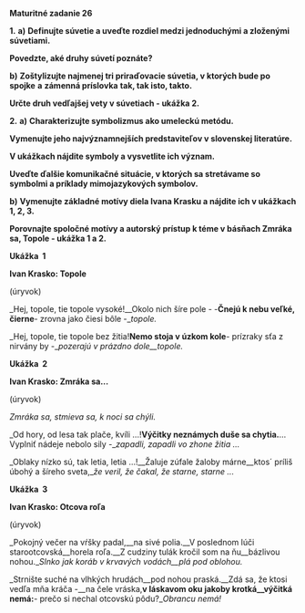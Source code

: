 
**Maturitné zadanie 26**

**1.** **a)** **Definujte súvetie a uveďte rozdiel medzi jednoduchými a zloženými súvetiami.**

**Povedzte, aké druhy súvetí poznáte?**

**b)** **Zoštylizujte najmenej tri priraďovacie súvetia, v ktorých bude po spojke** **a** **zámenná príslovka** **tak, tak isto, takto.**

**Určte druh vedľajšej vety v súvetiach - ukážka 2.**

**2.** **a)** **Charakterizujte symbolizmus ako umeleckú metódu.**

**Vymenujte jeho najvýznamnejších predstaviteľov v slovenskej literatúre.**

**V ukážkach nájdite symboly a vysvetlite ich význam.**

**Uveďte ďalšie komunikačné situácie, v ktorých sa stretávame so symbolmi a príklady mimojazykových symbolov.**

**b)** **Vymenujte základné motívy diela Ivana Krasku a nájdite ich v ukážkach 1, 2, 3.**

**Porovnajte spoločné motívy a autorský prístup k téme v básňach Zmráka sa, Topole - ukážka 1 a 2.**

  

**Ukážka  1**

**Ivan Krasko: Topole**

(úryvok)

_Hej, topole, tie topole vysoké!__Okolo nich šíre pole - -__Čnejú k nebu veľké, čierne__- zrovna jako čiesi bôle -__topole._

_Hej, topole, tie topole bez žitia!__Nemo stoja v úzkom kole__- prízraky sťa z nirvány by -__pozerajú v prázdno dole__topole._

**Ukážka  2**

**Ivan Krasko: Zmráka sa...**

(úryvok)

_Zmráka sa, stmieva sa, k noci sa chýli._

_Od hory, od lesa tak plače, kvíli ...!__Výčitky neznámych duše sa chytia.__... Vyplniť nádeje nebolo sily -__zapadli, zapadli vo zhone žitia ..._

_Oblaky nízko sú, tak letia, letia ...!__Žaluje zúfale žaloby márne__ktos´ príliš úbohý a šíreho sveta,__že veril, že čakal, že starne, starne ..._

  

  

**Ukážka  3**

**Ivan Krasko: Otcova roľa**

  
(úryvok)

  
_Pokojný večer na vŕšky padal,__na sivé polia.__V poslednom lúči starootcovská__horela roľa.__Z cudziny tulák kročil som na ňu__bázlivou nohou.__Slnko jak koráb v krvavých vodách__plá pod oblohou._  

_Strnište suché na vlhkých hrudách__pod nohou praská.__Zdá sa, že ktosi vedľa mňa kráča -__na čele vráska,__v láskavom oku jakoby krotká__výčitká nemá:__- prečo si nechal otcovskú pôdu?__Obrancu nemá!_